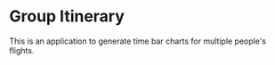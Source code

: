 # Group Itinerary

This is an application to generate time bar charts for multiple people's flights.